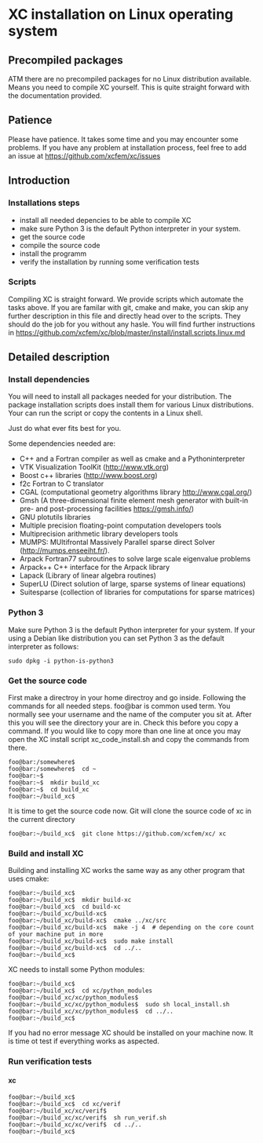 XC installation on Linux operating system
=========================================

## Precompiled packages
ATM there are no precompiled packages for no Linux distribution available. 
Means you need to compile XC yourself. This is quite straight forward with the
documentation provided.


## Patience
Please have patience. It takes some time and you may encounter some problems. 
If you have any problem at installation process, feel free to add an issue at https://github.com/xcfem/xc/issues


## Introduction
### Installations steps
- install all needed depencies to be able to compile XC
- make sure Python 3 is the default Python interpreter in your system.
- get the source code
- compile the source code
- install the programm
- verify the installation by running some verification tests


### Scripts
Compiling XC is straight forward. We provide scripts which automate the tasks above. 
If you are familar with git, cmake and make, you can skip any further description 
in this file and directly head over to the scripts. They should do the job for you without any hasle. 
You will find further instructions in https://github.com/xcfem/xc/blob/master/install/install.scripts.linux.md


## Detailed description
### Install dependencies
You will need to install all packages needed for your distribution. The package installation scripts does install them for various Linux distributions. Your can run the script or copy the contents in a Linux shell.

Just do what ever fits best for you.

Some dependencies needed are:

- C++ and a Fortran compiler as well as cmake and a Pythoninterpreter
- VTK Visualization ToolKit (<http://www.vtk.org>)
- Boost c++ libraries (<http://www.boost.org>)
- f2c Fortran to C translator
- CGAL (computational geometry algorithms library <http://www.cgal.org/>)
- Gmsh (A three-dimensional finite element mesh generator with built-in pre- and post-processing facilities <https://gmsh.info/>)
- GNU plotutils libraries
- Multiple precision floating-point computation developers tools 
- Multiprecision arithmetic library developers tools
- MUMPS: MUltifrontal Massively Parallel sparse direct Solver (<http://mumps.enseeiht.fr/>).
- Arpack Fortran77 subroutines to solve large scale eigenvalue problems
- Arpack++ C++ interface for the Arpack library
- Lapack (Library of linear algebra routines)
- SuperLU (Direct solution of large, sparse systems of linear equations)
- Suitesparse (collection of libraries for computations for sparse matrices)

### Python 3
Make sure Python 3 is the default Python interpreter for your system. If your using a Debian like distribution you can set Python 3 as the default interpreter as follows:

`sudo dpkg -i python-is-python3`


### Get the source code
First make a directroy in your home directroy and go inside. Following the commands for all needed steps.
foo@bar is common used term. You normally see your username and the name of the computer you sit at.
After this you will see the directory your are in. Check this before you copy a command. If you would 
like to copy more than one line at once you may open the XC install script xc_code_install.sh and copy the
commands from there.
```console
foo@bar:/somewhere$
foo@bar:/somewhere$  cd ~
foo@bar:~$
foo@bar:~$  mkdir build_xc
foo@bar:~$  cd build_xc
foo@bar:~/build_xc$
```

It is time to get the source code now. Git will clone the source code of xc in the current directory
```console
foo@bar:~/build_xc$  git clone https://github.com/xcfem/xc/ xc
```


### Build and install XC
Building and installing XC works the same way as any other program that uses cmake:

```console
foo@bar:~/build_xc$
foo@bar:~/build_xc$  mkdir build-xc
foo@bar:~/build_xc$  cd build-xc
foo@bar:~/build_xc/build-xc$
foo@bar:~/build_xc/build-xc$  cmake ../xc/src
foo@bar:~/build_xc/build-xc$  make -j 4  # depending on the core count of your machine put in more
foo@bar:~/build_xc/build-xc$  sudo make install
foo@bar:~/build_xc/build-xc$  cd ../..
foo@bar:~/build_xc$
```

XC needs to install some Python modules:
```console
foo@bar:~/build_xc$
foo@bar:~/build_xc$  cd xc/python_modules
foo@bar:~/build_xc/xc/python_modules$
foo@bar:~/build_xc/xc/python_modules$  sudo sh local_install.sh
foo@bar:~/build_xc/xc/python_modules$  cd ../..
foo@bar:~/build_xc$
```

If you had no error message XC should be installed on your machine now. It is time ot test if 
everything works as aspected.


### Run verification tests

#### xc
```console
foo@bar:~/build_xc$
foo@bar:~/build_xc$  cd xc/verif
foo@bar:~/build_xc/xc/verif$
foo@bar:~/build_xc/xc/verif$  sh run_verif.sh
foo@bar:~/build_xc/xc/verif$  cd ../..
foo@bar:~/build_xc$
```



